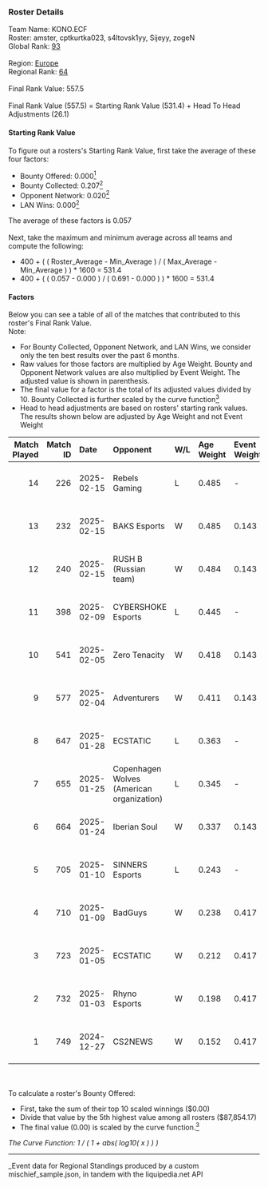 ### Roster Details<br />
Team Name: KONO.ECF<br />
Roster: amster, cptkurtka023, s4ltovsk1yy, Sijeyy, zogeN<br />
Global Rank: [93](../../standings_global_2025_06_02.md)<br />
<br />
Region: [Europe]( ../../standings_europe_2025_06_02.md)<br />
Regional Rank: [64]( ../../standings_europe_2025_06_02.md)<br />
<br />
Final Rank Value:  557.5<br />
<br />
Final Rank Value (557.5) = Starting Rank Value (531.4) + Head To Head Adjustments (26.1)<br />

#### Starting Rank Value<br />
To figure out a rosters's Starting Rank Value, first take the average of these four factors:<br />
- Bounty Offered: 0.000[<sup>1</sup>](#table2)
- Bounty Collected: 0.207[<sup>2</sup>](#table1)
- Opponent Network: 0.020[<sup>2</sup>](#table1)
- LAN Wins: 0.000[<sup>2</sup>](#table1)

The average of these factors is 0.057<br />
<br />
Next, take the maximum and minimum average across all teams and compute the following:<br />
- 400 + ( ( Roster_Average - Min_Average ) / ( Max_Average - Min_Average ) ) * 1600 = 531.4
- 400 + ( ( 0.057 - 0.000 ) / ( 0.691 - 0.000 ) ) * 1600 = 531.4


#### Factors<br />
Below you can see a table of all of the matches that contributed to this roster's Final Rank Value.<br />
Note:<br />

- For Bounty Collected, Opponent Network, and LAN Wins, we consider only the ten best results over the past 6 months.
- Raw values for those factors are multiplied by Age Weight. Bounty and Opponent Network values are also multiplied by Event Weight. The adjusted value is shown in parenthesis.
- The final value for a factor is the total of its adjusted values divided by 10. Bounty Collected is further scaled by the curve function[<sup>3</sup>](#curveFunction)
- Head to head adjustments are based on rosters' starting rank values. The results shown below are adjusted by Age Weight and not Event Weight
<span id="table1"></span><br />


| Match Played | Match ID | Date       | Opponent                                  | W/L | Age Weight | Event Weight | Bounty Collected | Opponent Network | LAN Wins  | H2H Adj. | Roster                                           |
| -: | -: | :- | :- | :- | :- | :- | :- | :- | :- | -: | :- |
|           14 |      226 | 2025-02-15 | Rebels Gaming                             | L   | 0.485      | -            | -                | -                | -         |   -10.41 | amster, cptkurtka023, s4ltovsk1yy, Sijeyy, zogeN |
|           13 |      232 | 2025-02-15 | BAKS Esports                              | W   | 0.485      | 0.143        | 0.000 (0.000)    | 0.088 (0.006)    | 0 (0.000) |     4.54 | amster, cptkurtka023, s4ltovsk1yy, Sijeyy, zogeN |
|           12 |      240 | 2025-02-15 | RUSH B (Russian team)                     | W   | 0.484      | 0.143        | 0.009 (0.001)    | 0.714 (0.049)    | 0 (0.000) |    11.70 | amster, cptkurtka023, s4ltovsk1yy, Sijeyy, zogeN |
|           11 |      398 | 2025-02-09 | CYBERSHOKE Esports                        | L   | 0.445      | -            | -                | -                | -         |    -2.89 | amster, cptkurtka023, s4ltovsk1yy, Sijeyy, zogeN |
|           10 |      541 | 2025-02-05 | Zero Tenacity                             | W   | 0.418      | 0.143        | 0.002 (0.000)    | 0.391 (0.023)    | 0 (0.000) |     8.80 | amster, cptkurtka023, s4ltovsk1yy, Sijeyy, zogeN |
|            9 |      577 | 2025-02-04 | Adventurers                               | W   | 0.411      | 0.143        | 0.000 (0.000)    | 0.000 (0.000)    | 0 (0.000) |     3.97 | amster, cptkurtka023, s4ltovsk1yy, Sijeyy, zogeN |
|            8 |      647 | 2025-01-28 | ECSTATIC                                  | L   | 0.363      | -            | -                | -                | -         |    -2.88 | amster, cptkurtka023, s4ltovsk1yy, Sijeyy, zogeN |
|            7 |      655 | 2025-01-25 | Copenhagen Wolves (American organization) | L   | 0.345      | -            | -                | -                | -         |    -3.14 | amster, cptkurtka023, s4ltovsk1yy, Sijeyy, zogeN |
|            6 |      664 | 2025-01-24 | Iberian Soul                              | W   | 0.337      | 0.143        | 0.000 (0.000)    | 0.567 (0.027)    | 0 (0.000) |     5.18 | amster, cptkurtka023, s4ltovsk1yy, Sijeyy, zogeN |
|            5 |      705 | 2025-01-10 | SINNERS Esports                           | L   | 0.243      | -            | -                | -                | -         |    -1.79 | amster, byr9, cptkurtka023, s4ltovsk1yy, Sijeyy  |
|            4 |      710 | 2025-01-09 | BadGuys                                   | W   | 0.238      | 0.417        | 0.000 (0.000)    | 0.110 (0.011)    | 0 (0.000) |     3.54 | amster, byr9, cptkurtka023, s4ltovsk1yy, Sijeyy  |
|            3 |      723 | 2025-01-05 | ECSTATIC                                  | W   | 0.212      | 0.417        | 0.008 (0.001)    | 0.830 (0.073)    | 0 (0.000) |     5.14 | amster, byr9, cptkurtka023, s4ltovsk1yy, Sijeyy  |
|            2 |      732 | 2025-01-03 | Rhyno Esports                             | W   | 0.198      | 0.417        | 0.000 (0.000)    | 0.105 (0.009)    | 0 (0.000) |     2.02 | amster, byr9, cptkurtka023, s4ltovsk1yy, Sijeyy  |
|            1 |      749 | 2024-12-27 | CS2NEWS                                   | W   | 0.152      | 0.417        | 0.000 (0.000)    | 0.030 (0.002)    | 0 (0.000) |     2.26 | amster, byr9, kensizor, s4ltovsk1yy, Sijeyy      |

<br />
<span id="table2"></span><br />
To calculate a roster's Bounty Offered:<br />

- First, take the sum of their top 10 scaled winnings ($0.00)
- Divide that value by the 5th highest value among all rosters ($87,854.17)
- The final value (0.00) is scaled by the curve function.[<sup>3</sup>](#curveFunction)

<span id="curveFunction"></span>_The Curve Function: 1 / ( 1 + abs( log10( x ) ) )_<br />

---
_Event data for Regional Standings produced by a custom mischief_sample.json, in tandem with the liquipedia.net API<br />
